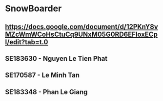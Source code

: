 # SnowBoarder
## https://docs.google.com/document/d/12PKnY8vMZcWmWCoHsCtuCq9UNxM05G0RD6EFloxECpI/edit?tab=t.0
## SE183630 - Nguyen Le Tien Phat
## SE170587 - Le Minh Tan
## SE183348 - Phan Le Giang
